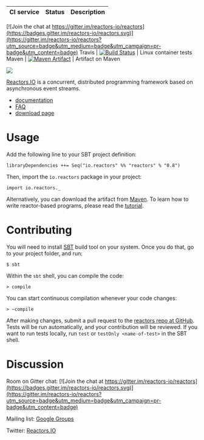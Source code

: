 CI service | Status | Description
-----------|--------|------------

[![Join the chat at https://gitter.im/reactors-io/reactors](https://badges.gitter.im/reactors-io/reactors.svg)](https://gitter.im/reactors-io/reactors?utm_source=badge&utm_medium=badge&utm_campaign=pr-badge&utm_content=badge)
Travis | [![Build Status](https://travis-ci.org/reactors-io/reactors.png?branch=master)](https://travis-ci.org/reactors-io/reactors) | Linux container tests
Maven | [![Maven Artifact](https://img.shields.io/maven-central/v/io.reactors/reactors_2.11.svg)](http://mvnrepository.com/artifact/io.reactors/reactors_2.11/0.7) | Artifact on Maven

<img src='reactress-title-96.png'></img>

[Reactors.IO](http://reactors.io) is a concurrent, distributed programming framework based
on asynchronous event streams.

- [documentation](http://reactors.io/learn/)
- [FAQ](http://reactors.io/faq/)
- [download page](http://reactors.io/download/)


# Usage

Add the following line to your SBT project definition:

```
libraryDependencies ++= Seq("io.reactors" %% "reactors" % "0.8")
```

Then, import the `io.reactors` package in your project:

```
import io.reactors._
```

Alternatively, you can download the artifact from
[Maven](https://repo1.maven.org/maven2/com/storm-enroute/reactors-core_2.11/).
To learn how to write reactor-based programs,
please read the [tutorial](http://reactors.io/tutorialdocs/reactors/).


# Contributing

You will need to install [SBT](http://www.scala-sbt.org) build tool on your system.
Once you do that, go to your project folder, and run:

```
$ sbt
```

Within the `sbt` shell, you can compile the code:

```
> compile
```

You can start continuous compilation whenever your code changes:

```
> ~compile
```

After making changes, submit a pull request to the
[reactors repo at GitHub](https://github.com/reactors-io/reactors).
Tests will be run automatically, and your contribution will be reviewed.
If you want to run tests locally, run `test` or `testOnly <name-of-test>`
in the SBT shell.


# Discussion

Room on Gitter chat: [![Join the chat at https://gitter.im/reactors-io/reactors](https://badges.gitter.im/reactors-io/reactors.svg)](https://gitter.im/reactors-io/reactors?utm_source=badge&utm_medium=badge&utm_campaign=pr-badge&utm_content=badge)

Mailing list: [Google Groups](https://groups.google.com/forum/#!forum/reactors-io)

Twitter: [Reactors.IO](https://twitter.com/reactors_io)

